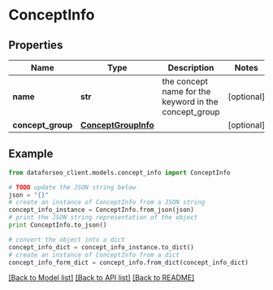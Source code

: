 # ConceptInfo


## Properties

Name | Type | Description | Notes
------------ | ------------- | ------------- | -------------
**name** | **str** | the concept name for the keyword in the concept_group | [optional] 
**concept_group** | [**ConceptGroupInfo**](ConceptGroupInfo.md) |  | [optional] 

## Example

```python
from dataforseo_client.models.concept_info import ConceptInfo

# TODO update the JSON string below
json = "{}"
# create an instance of ConceptInfo from a JSON string
concept_info_instance = ConceptInfo.from_json(json)
# print the JSON string representation of the object
print ConceptInfo.to_json()

# convert the object into a dict
concept_info_dict = concept_info_instance.to_dict()
# create an instance of ConceptInfo from a dict
concept_info_form_dict = concept_info.from_dict(concept_info_dict)
```
[[Back to Model list]](../README.md#documentation-for-models) [[Back to API list]](../README.md#documentation-for-api-endpoints) [[Back to README]](../README.md)


